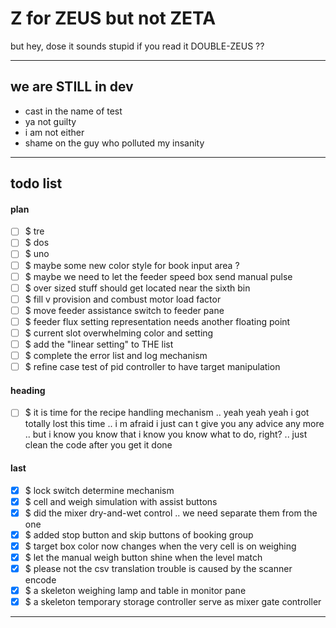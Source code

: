 Z for ZEUS but not ZETA
===
but hey, dose it sounds stupid if you read it DOUBLE-ZEUS ??

---
## we are STILL in dev

- cast in the name of test
- ya not guilty
- i am not either
- shame on the guy who polluted my insanity

---
## todo list

#### plan

- [ ] $ tre
- [ ] $ dos
- [ ] $ uno
- [ ] $ maybe some new color style for book input area ?
- [ ] $ maybe we need to let the feeder speed box send manual pulse
- [ ] $ over sized stuff should get located near the sixth bin
- [ ] $ fill v provision and combust motor load factor
- [ ] $ move feeder assistance switch to feeder pane
- [ ] $ feeder flux setting representation needs another floating point
- [ ] $ current slot overwhelming color and setting
- [ ] $ add the "linear setting" to THE list
- [ ] $ complete the error list and log mechanism
- [ ] $ refine case test of pid controller to have target manipulation

#### heading

- [ ] $ it is time for the recipe handling mechanism
        .. yeah yeah yeah i got totally lost this time
        .. i m afraid i just can t give you any advice any more 
        .. but i know you know that i know you know what to do, right?
        .. just clean the code after you get it done

#### last

- [x] $ lock switch determine mechanism
- [x] $ cell and weigh simulation with assist buttons
- [x] $ did the mixer dry-and-wet control .. we need separate them from the one
- [x] $ added stop button and skip buttons of booking group
- [x] $ target box color now changes when the very cell is on weighing
- [x] $ let the manual weigh button shine when the level match
- [x] $ please not the csv translation trouble is caused by the scanner encode
- [x] $ a skeleton weighing lamp and table in monitor pane
- [x] $ a skeleton temporary storage controller serve as mixer gate controller

<hr><!--EOF-->

